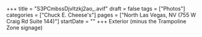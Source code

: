+++
title = "S3PCmbssDjvltzkj2ao_.avif"
draft = false
tags = ["Photos"]
categories = ["Chuck E. Cheese's"]
pages = ["North Las Vegas, NV (755 W Craig Rd Suite 144)"]
startDate = ""
+++
Exterior (minus the Trampoline Zone signage)
